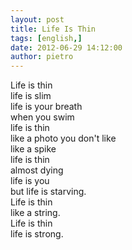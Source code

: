 ```yaml
---
layout: post
title: Life Is Thin
tags: [english,]
date: 2012-06-29 14:12:00
author: pietro
---
```

Life is thin<br/>life is slim<br/>life is your breath<br/>when you swim<br/>life is thin<br/>like a photo you don't like<br/>like a spike<br/>life is thin<br/>almost dying<br/>life is you<br/>but life is starving.<br/>Life is thin<br/>like a string.<br/>Life is thin<br/>life is strong.
